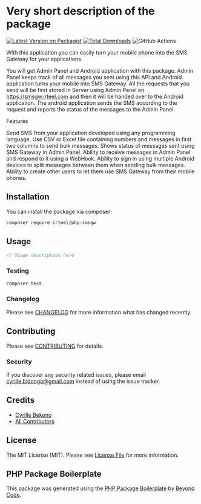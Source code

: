 # Very short description of the package

[![Latest Version on Packagist](https://img.shields.io/packagist/v/irteel/php-smsgw.svg?style=flat-square)](https://packagist.org/packages/irteel/php-smsgw)
[![Total Downloads](https://img.shields.io/packagist/dt/irteel/php-smsgw.svg?style=flat-square)](https://packagist.org/packages/irteel/php-smsgw)
![GitHub Actions](https://github.com/irteel/php-smsgw/actions/workflows/main.yml/badge.svg)

With this application you can easily turn your mobile phone into the SMS Gateway for your applications.
 
You will get Admin Panel and Android application with this package. Admin Panel keeps track of all messages you sent using this API and Android application turns your mobile into SMS Gateway. All the requests that you send will be first stored in Server using Admin Panel on https://smsgw.irteel.com and then it will be handed over to the Android application. The android application sends the SMS according to the request and reports the status of the messages to the Admin Panel.
 
Features
 
Send SMS from your application developed using any programming language.
Use CSV or Excel file containing numbers and messages in first two columns to send bulk messages.
Shows status of messages sent using SMS Gateway in Admin Panel.
Ability to receive messages in Admin Panel and respond to it using a WebHook.
Ability to sign in using multiple Android devices to split messages between them when sending bulk messages.
Ability to create other users to let them use SMS Gateway from their mobile phones.

## Installation

You can install the package via composer:

```bash
composer require irteel/php-smsgw
```

## Usage

```php
// Usage description here
```

### Testing

```bash
composer test
```

### Changelog

Please see [CHANGELOG](CHANGELOG.md) for more information what has changed recently.

## Contributing

Please see [CONTRIBUTING](CONTRIBUTING.md) for details.

### Security

If you discover any security related issues, please email cyrille.bidongo@gmail.com instead of using the issue tracker.

## Credits

-   [Cyrille Bekono](https://github.com/irteel)
-   [All Contributors](../../contributors)

## License

The MIT License (MIT). Please see [License File](LICENSE.md) for more information.

## PHP Package Boilerplate

This package was generated using the [PHP Package Boilerplate](https://laravelpackageboilerplate.com) by [Beyond Code](http://beyondco.de/).
